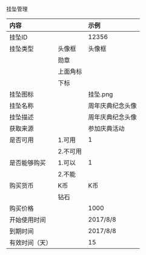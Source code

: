 挂坠管理

| 内容 |  | 示例 |
| :--- | :--- | :--- |
| 挂坠ID |  | 12356 |
| 挂坠类型 | 头像框 | 头像框 |
|  | 勋章 |  |
|  | 上面角标 |  |
|  | 下标 |  |
| 挂坠图标 |  | 挂坠.png |
| 挂坠名称 |  | 周年庆典纪念头像 |
| 挂坠描述 |  | 周年庆典纪念头像 |
| 获取来源 |  | 参加庆典活动 |
| 是否可用 | 1.可用 | 1 |
|  | 2.不可用 |  |
| 是否能够购买 | 1.可以 | 1 |
|  | 2.不能 |  |
| 购买货币 | K币 | K币 |
|  | 钻石 |  |
| 购买价格 |  | 1000 |
| 开始使用时间 |  | 2017/8/8 |
| 到期时间 |  | 2017/8/8 |
| 有效时间（天） |  | 15 |



